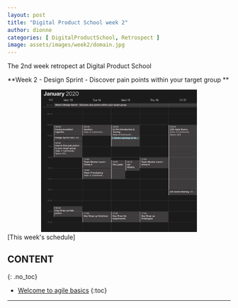 ```yaml
---
layout: post
title: "Digital Product School week 2"
author: dionne
categories: [ DigitalProductSchool, Retrospect ]
image: assets/images/week2/domain.jpg
--- 
```

 
The 2nd week retropect at Digital Product School

**Week 2 - Design Sprint - Discover pain points within your target group **

<div style="text-align:center">
    <img src="/assets/images/week2/schedule.png" width="70%" height="70%"/>
</div>
[This week's schedule]

## CONTENT
{: .no_toc}

* [Welcome to agile basics](#welcome-to-agile-basics)
{:toc}

---
